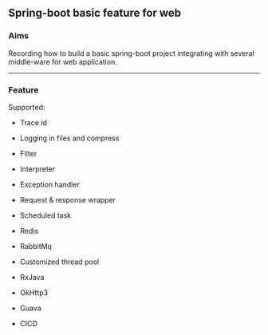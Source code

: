 ## Spring-boot basic feature for web

### Aims

Recording how to build a basic spring-boot project integrating with several middle-ware for web application.

---

### Feature

Supported:

* Trace id

* Logging in files and compress

* Filter

* Interpreter

* Exception handler

* Request & response wrapper

* Scheduled task

* Redis

* RabbitMq

* Customized thread pool

* RxJava

* OkHttp3

* Guava

* CICD